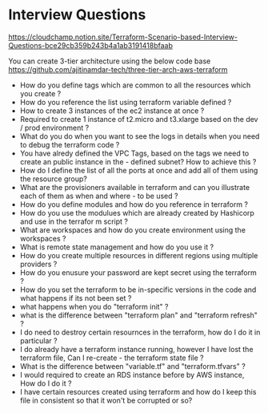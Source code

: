 # Interview Questions

https://cloudchamp.notion.site/Terraform-Scenario-based-Interview-Questions-bce29cb359b243b4a1ab3191418bfaab

You can create 3-tier architecture using the below code base
https://github.com/ajitinamdar-tech/three-tier-arch-aws-terraform


- How do you define tags which are common to all the resources which you create ?
- How do you reference the list using terraform variable defined ?
- How to create 3 instances of the ec2 instance at once ?
- Required to create 1 instance of t2.micro and t3.xlarge based on the dev / prod environment ?
- What do you do when you want to see the logs in details when you need to debug the terraform code ?
- You have alredy defined the VPC Tags, based on the tags we need to create an public instance in the - defined subnet? How to achieve this ?
- How do I define the list of all the ports at once and add all of them using the resource group?
- What are the provisioners available in terraform and can you illustrate each of them as when and where - to be used ?
- How do you define modules and how do you reference in terraform ?
- How do you use the modulues which are already created by Hashicorp and use in the terrafor m script ?
- What are workspaces and how do you create environment using the workspaces ?
- What is remote state management and how do you use it ?
- How do you create multiple resources in different regions using multiple providers ?
- How do you enusure your password are kept secret using the terraform ?
- How do you set the terraform to be in-specific versions in the code and what happens if its not been set ?
- what happens when you do "terraform init" ?
- what is the difference between "terraform plan" and "terraform refresh" ?
- I do need to destroy certain resournces in the terraform, how do I do it in particular ?
- I do already have a terraform instance running, however I have lost the terraform file, Can I re-create - the terraform state file ?
- What is the difference between "variable.tf" and "terraform.tfvars" ?
- I would required to create an RDS instance before by AWS instance, How do I do it ?
- I have certain resources created using terraform and how do I keep this file in consistent so that it won't be corrupted or so?